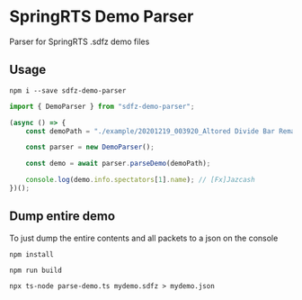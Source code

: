 # SpringRTS Demo Parser
Parser for SpringRTS .sdfz demo files

## Usage

`npm i --save sdfz-demo-parser`

```ts
import { DemoParser } from "sdfz-demo-parser";

(async () => {
    const demoPath = "./example/20201219_003920_Altored Divide Bar Remake 1_104.0.1-1707-gc0fc18e BAR.sdfz";

    const parser = new DemoParser();

    const demo = await parser.parseDemo(demoPath);

    console.log(demo.info.spectators[1].name); // [Fx]Jazcash
})();
```

## Dump entire demo

To just dump the entire contents and all packets to a json on the console

`npm install`

`npm run build`

`npx ts-node parse-demo.ts mydemo.sdfz > mydemo.json`
